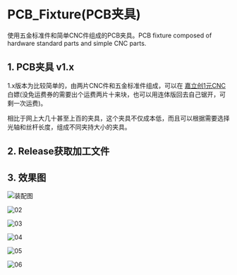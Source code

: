 # PCB_Fixture(PCB夹具)
使用五金标准件和简单CNC件组成的PCB夹具。PCB fixture composed of hardware standard parts and simple CNC parts.

## 1. PCB夹具 v1.x

1.x版本为比较简单的，由两片CNC件和五金标准件组成，可以在 [嘉立创1元CNC](https://www.jlc-cnc.com/ac/ACUHiDI0/CPWXDXgd) 白嫖(没免运费券的需要出个运费两片十来块，也可以用连体版回去自己锯开，可剩一次运费)。

相比于网上大几十甚至上百的夹具，这个夹具不仅成本低，而且可以根据需要选择光轴和丝杆长度，组成不同夹持大小的夹具。

## 2. Release获取加工文件

## 3. 效果图

![装配图](https://github.com/zhangbokang/PCB_Fixture/blob/v1.x/vx_images/01.png)

![02](https://github.com/zhangbokang/PCB_Fixture/blob/v1.x/vx_images/02.png)

![03](https://github.com/zhangbokang/PCB_Fixture/blob/v1.x/vx_images/03.png)

![04](https://github.com/zhangbokang/PCB_Fixture/blob/v1.x/vx_images/04.png)

![05](https://github.com/zhangbokang/PCB_Fixture/blob/v1.x/vx_images/05.png)

![06](https://github.com/zhangbokang/PCB_Fixture/blob/v1.x/vx_images/06.png)
